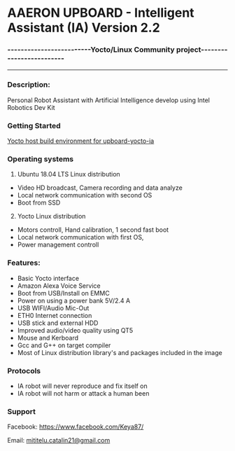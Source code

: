 
# AAERON UPBOARD - Intelligent Assistant (IA) Version 2.2
### -------------------------Yocto/Linux Community project-------------------------

*************************************************************************
### Description:
Personal Robot Assistant with Artificial Intelligence develop using Intel Robotics Dev Kit

### Getting Started 

[Yocto host build environment for upboard-yocto-ia](https://github.com/pinocchio-mad-scrience/upboard-yocto-ia/blob/master/README-build.md)

### Operating systems

1. Ubuntu 18.04 LTS Linux distribution
- Video HD broadcast, Camera recording and data analyze 
- Local network communication with second OS 
- Boot from SSD
2. Yocto Linux distribution 
- Motors controll, Hand calibration, 1 second fast boot
- Local network communication with first OS, 
- Power management controll 

### Features:
- Basic Yocto interface
- Amazon Alexa Voice Service 
- Boot from USB/Install on EMMC
- Power on using a power bank 5V/2.4 A
- USB WIFI/Audio Mic-Out
- ETH0 Internet connection
- USB stick and external HDD 
- Improved audio/video quality using QT5
- Mouse and Kerboard
- Gcc and G++ on target compiler
- Most of Linux distribution library's and packages included in the image

### Protocols
- IA robot will never reproduce and fix itself on
- IA robot will not harm or attack a human been

### Support 
Facebook: https://www.facebook.com/Keya87/ 

Email: mititelu.catalin21@gmail.com

